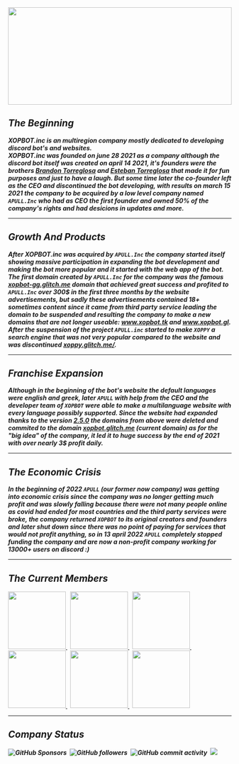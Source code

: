 <img height="220px" width="100%" src="https://i.imgur.com/uMOcs3e.png">
<b><i>
<h2>The Beginning</h2>
XOPBOT.inc is an multiregion company mostly dedicated to developing discord bot's and websites.<br/>XOPBOT.inc was founded on june 28 2021 as a company although the discord bot itself was created on april 14 2021, it's founders were the brothers <a href="https://instagram.com/brandon.torreglosa">Brandon Torreglosa</a> and <a href="https://about:blank">Esteban Torreglosa</a> that made it for fun purposes and just to have a laugh. But some time later the co-founder left as the CEO and discontinued the bot developing, with results on march 15 2021 the company to be acquired by a low level company named <code>APULL.Inc</code> who had as CEO the first founder and owned 50% of the company's rights and had desicions in updates and more. 
<hr/>
<h2>Growth And Products</h2>
After XOPBOT.inc was acquired by <code>APULL.Inc</code> the company started itself showing massive participation in expanding the bot development and making the bot more popular and it started with the web app of the bot. The first domain created by <code>APULL.Inc</code> for the company was the famous <a href="https://xopbot.glitch.me">xopbot-gg.glitch.me</a> domain that achieved great success and profited to <code>APULL.Inc</code> over 300$ in the first three months by the website advertisements, but sadly these advertisements contained 18+ sometimes content since it came from third party service leading the domain to be suspended and resulting the company to make a new domains that are not longer useable: <a href="https://xopbot.glitch.me/">www.xopbot.tk</a> and <a href="https://xopbot.glitch.me/">www.xopbot.gl</a>. After the suspension of the project <code>APULL.inc</code> started to make <code>XOPPY</code> a search engine that was not very popular compared to the website and was discontinued <a href="https://xoppy.glitch.me/">xoppy.glitch.me/</a>.
<hr/>
<h2>Franchise Expansion</h2>
Although in the beginning of the bot's website the default languages were english and greek, later <code>APULL</code> with help from the CEO and the developer team of <code>XOPBOT</code> were able to make a multilanguage website with every language possibly supported. Since the website had expanded thanks to the version <a href="https://github.com/HACKERPROTM/xopbotsite/commit/4d7b3f581ccfb9cf6088feaca84ab1f840254c94">2.5.0</a> the domains from above were deleted and commited to the domain <a href="https://xopbot.glitch.me">xopbot.glitch.me</a> (current domain) as for the "big idea" of the company, it led it to huge success by the end of 2021 with over nearly 3$ profit daily. 
<hr/>
<h2>The Economic Crisis</h2>
In the beginning of 2022 <code>APULL</code> (our former now company) was getting into economic crisis since the company was no longer getting much profit and was slowly falling because there were not many people online as covid had ended for most countries and the third party services were broke, the company returned <code>XOPBOT</code> to its original creators and founders and later shut down since there was no point of paying for services that would not profit anything, so in 13 april 2022 <code>APULL</code> completely stopped funding the company and are now a non-profit company working for 13000+ users on discord :)
<hr/>
<h2>The Current Members</h2>
<a href="https://github.com/HACKERPROTM" title="Brandon Torreglosa (HACKERPROTM)">
<img width="130" height="130" src="https://avatars.githubusercontent.com/u/84269666?v=4">
</a>
&nbsp;
<a href="https://github.com/AryanDaga1" title="Unknown Real Name (AryanDaga1)">
<img width="130" height="130" src="https://avatars.githubusercontent.com/u/82522625?v=4">
</a>
&nbsp;
<a href="https://github.com/Nickdevelops" title="Nikos (Nickdevelops)">
<img width="130" height="130" src="https://avatars.githubusercontent.com/u/86734318?v=4">
</a>
&nbsp;
<a href="https://github.com/Simpleboy353" title="Unknown Real Name (Simpleboy353)">
<img width="130" height="130" src="https://avatars.githubusercontent.com/u/67364262?v=4">
</a>
&nbsp;
<a href="https://discord.com/users/763062481911545886" title="Esteban Torreglosa (Trixer#8894)">
<img width="130" height="130" src="https://cdn.discordapp.com/avatars/763062481911545886/c4d9bcc4c39208083fc90e79b4d85962.webp">
</a>
&nbsp;
<a href="https://discord.com/users/505313230500003841" title="Ryan Nourine (Tactical Pizza#7384)">
<img width="130" height="130" src="https://cdn.glitch.global/ee0192b4-293c-47fb-8c35-d64d20c9fb07/dc8277f0c33a644dfbffad749af23ae7.jpg">
</a>
<hr/>
<h2>Company Status</h2>
<img alt="GitHub Sponsors" src="https://img.shields.io/github/sponsors/XOPBOT-inc?label=Sponsors&style=for-the-badge">&nbsp;&nbsp;<img alt="GitHub followers" src="https://img.shields.io/github/followers/XOPBOT-inc?color=green&style=for-the-badge">&nbsp;&nbsp;<img alt="GitHub commit activity" src="https://img.shields.io/github/commit-activity/w/XOPBOT-inc/.github?color=yellow&style=for-the-badge">&nbsp;&nbsp;<img src="https://komarev.com/ghpvc/?username=XOPBOT-inc&style=for-the-badge">
</i></b>
